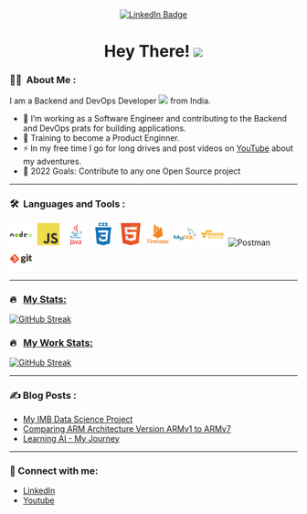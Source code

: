 <p align="center"><img src="https://komarev.com/ghpvc/?username=vatsalunadkat&style=flat-square&color=blue" alt=""></p>

<p align="center">
<a href="https://www.linkedin.com/in/vatsalunadkat/"><img src="https://img.shields.io/badge/LinkedIn-blue?style=for-the-badge&logo=linkedin&logoColor=white" alt="LinkedIn Badge"></a>
</p>

<h1 align="center">Hey There! <img src="https://media.giphy.com/media/hvRJCLFzcasrR4ia7z/giphy.gif" width="40"></h1>

### :man_technologist: &nbsp;About Me :

I am a Backend and DevOps Developer <img src="https://media.giphy.com/media/WUlplcMpOCEmTGBtBW/giphy.gif" width="30"> from India.

- 🔭 I’m working as a Software Engineer and contributing to the Backend and DevOps prats for building applications.
- 🌱 Training to become a Product Enginner.
- ⚡ In my free time I go for long drives and post videos on <a href="https://www.youtube.com/channel/UCbnjYccwlmFnU2beEtHA6kg">YouTube</a> about my adventures.
- 🥅 2022 Goals: Contribute to any one Open Source project

---

### 🛠 &nbsp;Languages and Tools :

<p>
<img src="https://github.com/devicons/devicon/blob/master/icons/nodejs/nodejs-original-wordmark.svg" title="NodeJS" alt="NodeJS" width="40" height="40"/>&nbsp;
<img src="https://github.com/devicons/devicon/blob/master/icons/javascript/javascript-original.svg" title="JavaScript" alt="JavaScript" width="40" height="40"/>&nbsp;
<img src="https://github.com/devicons/devicon/blob/master/icons/java/java-original-wordmark.svg" title="Java" alt="Java" width="40" height="40"/>&nbsp;
<img src="https://github.com/devicons/devicon/blob/master/icons/css3/css3-plain-wordmark.svg"  title="CSS3" alt="CSS" width="40" height="40"/>&nbsp;
<img src="https://github.com/devicons/devicon/blob/master/icons/html5/html5-original.svg" title="HTML5" alt="HTML" width="40" height="40"/>&nbsp;
<img src="https://github.com/devicons/devicon/blob/master/icons/firebase/firebase-plain-wordmark.svg" title="Firebase" alt="Firebase" width="40" height="40"/>&nbsp;
<img src="https://github.com/devicons/devicon/blob/master/icons/mysql/mysql-original-wordmark.svg" title="MySQL"  alt="MySQL" width="40" height="40"/>&nbsp;
<img src="https://github.com/devicons/devicon/blob/master/icons/amazonwebservices/amazonwebservices-plain-wordmark.svg" title="AWS" alt="AWS" width="40" height="40"/>&nbsp;
<img src="https://www.vectorlogo.zone/logos/getpostman/getpostman-icon.svg" title="Postman"  alt="Postman" width="40" height="40"/>&nbsp;
<img src="https://github.com/devicons/devicon/blob/master/icons/git/git-original-wordmark.svg" title="Git" **alt="Git" width="40" height="40"/>&nbsp;
</p>

---

### 🔥 &nbsp; <a href="https://github.com/vatsalunadkat"> My Stats: </a>
[![GitHub Streak](http://github-readme-streak-stats.herokuapp.com?user=vatsalunadkat&theme=dark)](https://git.io/streak-stats)

### 🔥 &nbsp; <a href="https://github.com/vatsalunadkatmindstix"> My Work Stats: </a>
[![GitHub Streak](http://github-readme-streak-stats.herokuapp.com?user=vatsalunadkatmindstix&theme=dark&background=000000)](https://git.io/streak-stats)

<!-- 
[![Top Langs](https://github-readme-stats.vercel.app/api/top-langs/?username=vatsalunadkat&layout=compact&theme=vision-friendly-dark)](https://github.com/anuraghazra/github-readme-stats)
 -->
 
<!-- ![Stats](https://github-readme-stats.vercel.app/api?username=vatsalunadkat&count_private=true&show_icons=true&theme=dracula) -->

---

### ✍️ Blog Posts :
<!-- BLOG-POST-LIST:START -->
- [My IMB Data Science Project](https://medium.com/@vatsalunadkat/my-data-science-project-blog-467e6cc316ad)
- [Comparing ARM Architecture Version ARMv1 to ARMv7](https://medium.com/@vatsalunadkat/comparing-arm-architecture-version-armv1-to-armv7-acfad715e6f2)
- [Learning AI - My Journey](https://medium.com/@vatsalunadkat/learning-ai-9ba2b0454e93)
<!-- BLOG-POST-LIST:END -->

---

### 🔗 Connect with me:

- <a href="https://in.linkedin.com/in/vatsalunadkat">LinkedIn</a>
- <a href="https://www.youtube.com/channel/UCbnjYccwlmFnU2beEtHA6kg">Youtube</a>


